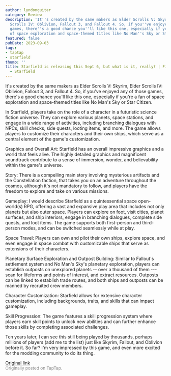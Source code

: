 ```yaml
---
author: lyndonguitar
category: Review
description: 'It''s created by the same makers as Elder Scrolls V: Skyrim,  Elder
  Scrolls IV: Oblivion, Fallout 3, and Fallout 4. So, if you''ve enjoyed any of those
  games, there''s a good chance you''ll like this one, especially if you''re a fan
  of space exploration and space-themed titles like No Man''s Sky or Star Citizen.'
featured: false
pubDate: 2023-09-03
tags:
- taptap
- starfield
thumb: ''
title: Starfield is releasing this Sept 6, but what is it, really? | First Impressions
  - Starfield
---
```


It's created by the same makers as Elder Scrolls V: Skyrim,  Elder Scrolls IV: Oblivion, Fallout 3, and Fallout 4. So, if you've enjoyed any of those games, there's a good chance you'll like this one, especially if you're a fan of space exploration and space-themed titles like No Man's Sky or Star Citizen.

In Starfield, players take on the role of a character in a futuristic science fiction universe. They can explore various planets, space stations, and engage in a wide range of activities, including branching dialogues with NPCs, skill checks, side quests, looting items, and more. The game allows players to customize their characters and their own ships, which serve as a central element of the game's customization.

Graphics and Overall Art:
Starfield has an overall impressive graphics and a world that feels alive. The highly detailed graphics and magnificent soundtrack contribute to a sense of immersion, wonder, and believability within the game's universe.

Story:
There is a compelling main story involving mysterious artifacts and the Constellation faction, that takes you on an adventure throughout the cosmos, although it's not mandatory to follow, and players have the freedom to explore and take on various missions.

Gameplay:
I would describe Starfield as a quintessential space open-world(s) RPG, offering a vast and expansive play area that includes not only planets but also outer space. Players can explore on foot, visit cities, planet surfaces, and ship interiors, engage in branching dialogues, complete side quests, and loot items. The game supports both first-person and third-person modes, and can be switched seamlessly while at play.

Space Travel: Players can own and pilot their own ships, explore space, and even engage in space combat with customizable ships that serve as extensions of their characters.

Planetary Surface Exploration and Outpost Building: Similar to Fallout's settlement system and No Man's Sky's planetary exploration, players can establish outposts on unexplored planets -- over a thousand of them --- scan for lifeforms and points of interest, and extract resources. Outposts can be linked to establish trade routes, and both ships and outposts can be manned by recruited crew members.

Character Customization: Starfield allows for extensive character customization, including backgrounds, traits, and skills that can impact gameplay.

Skill Progression: The game features a skill progression system where players earn skill points to unlock new abilities and can further enhance those skills by completing associated challenges.

Ten years later, I can see this still being played by thousands, perhaps millions of players (add me to the list) just like Skyrim, Fallout, and Oblivion before it. So far? I'm very impressed by this game, and even more excited for the modding community to do its thing.

[Original link](https://www.taptap.io/post/6234801)<br><span style="font-size: 0.95em; color: #888;">Originally posted on TapTap.</span>